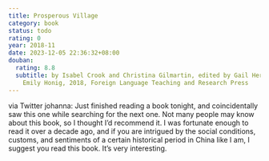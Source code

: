 ```yaml
---
title: Prosperous Village
category: book
status: todo
rating: 0
year: 2018-11
date: 2023-12-05 22:36:32+08:00
douban:
  rating: 8.8
  subtitle: by Isabel Crook and Christina Gilmartin, edited by Gail Hershatter and
    Emily Honig, 2018, Foreign Language Teaching and Research Press
---
```


via Twitter johanna: Just finished reading a book tonight, and coincidentally saw this one while searching for the next one. Not many people may know about this book, so I thought I’d recommend it. I was fortunate enough to read it over a decade ago, and if you are intrigued by the social conditions, customs, and sentiments of a certain historical period in China like I am, I suggest you read this book. It’s very interesting.
